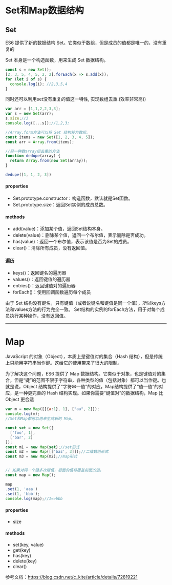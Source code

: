 # Set和Map数据结构

## Set
ES6 提供了新的数据结构 Set。它类似于数组，但是成员的值都是唯一的，没有重复的

Set 本身是一个构造函数，用来生成 Set 数据结构。

```javascript
const s = new Set();
[2, 3, 5, 4, 5, 2, 2].forEach(x => s.add(x));
for (let i of s) {
  console.log(i); //2,3,5,4
}
```
同时还可以利用set没有重复的值这一特性, 实现数组去重.(效率非常高))
```javascript
var arr = [1,1,2,2,3,3];
var s = new Set(arr);
s.size;//3
console.log([...s]);//1,2,3;

//Array.form方法可以将 Set 结构转为数组。
const items = new Set([1, 2, 3, 4, 5]);
const arr = Array.from(items);

//另一种数array组去重的方法
function dedupe(array) {
  return Array.from(new Set(array));
}

dedupe([1, 1, 2, 3])
```

#### properties
+ Set.prototype.constructor：构造函数，默认就是Set函数。
+ Set.prototype.size：返回Set实例的成员总数。

#### methods
+ add(value)：添加某个值，返回Set结构本身。
+ delete(value)：删除某个值，返回一个布尔值，表示删除是否成功。
+ has(value)：返回一个布尔值，表示该值是否为Set的成员。
+ clear()：清除所有成员，没有返回值。

#### 遍历
+ keys()：返回键名的遍历器
+ values()：返回键值的遍历器
+ entries()：返回键值对的遍历器
+ forEach()：使用回调函数遍历每个成员

由于 Set 结构没有键名，只有键值（或者说键名和键值是同一个值），所以keys方法和values方法的行为完全一致。
Set结构的实例的forEach方法，用于对每个成员执行某种操作，没有返回值。

---
# Map
JavaScript 的对象（Object），本质上是键值对的集合（Hash 结构），但是传统上只能用字符串当作键。这给它的使用带来了很大的限制。

为了解决这个问题，ES6 提供了 Map 数据结构。它类似于对象，也是键值对的集合，但是“键”的范围不限于字符串，各种类型的值（包括对象）都可以当作键。也就是说，Object 结构提供了“字符串—值”的对应，Map结构提供了“值—值”的对应，是一种更完善的 Hash 结构实现。如果你需要“键值对”的数据结构，Map 比 Object 更合适
```javascript
var m = new Map([[{a:1}, 1], ["aa", 2]]);
console.log(m);
//Set和Map都可以用来生成新的 Map。

const set = new Set([
  ['foo', 1],
  ['bar', 2]
]);
const m1 = new Map(set);//set形式
const m2 = new Map([['baz', 3]]);//二维数组形式
const m3 = new Map(m2);//map形式


// 如果对同一个键多次赋值，后面的值将覆盖前面的值。
const map = new Map();

map
.set(1, 'aaa')
.set(1, 'bbb');
console.log(map);//1=>bbb
```

#### properties
+ size 

#### methods
+ set(key, value)
+ get(key)
+ has(key)
+ delete(key)
+ clear()

参考文档：https://blog.csdn.net/c_kite/article/details/72819221